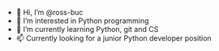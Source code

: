 - 👋 Hi, I’m @ross-buc
- 👀 I’m interested in Python programming
- 🌱 I’m currently learning Python, git and CS
- 📫 Currently looking for a junior Python developer position 


